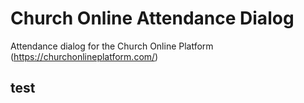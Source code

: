 # Church Online Attendance Dialog
Attendance dialog for the Church Online Platform (https://churchonlineplatform.com/)
## test
